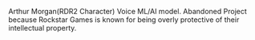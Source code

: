 Arthur Morgan(RDR2 Character) Voice ML/AI model. Abandoned Project because Rockstar Games is known for being overly protective of their intellectual property.
